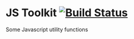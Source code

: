 JS Toolkit [![Build Status](https://travis-ci.org/monbro/javascript-sdk-boilerplate.svg?branch=master)](https://travis-ci.org/monbro/javascript-sdk-boilerplate)
===========================

Some Javascript utility functions

